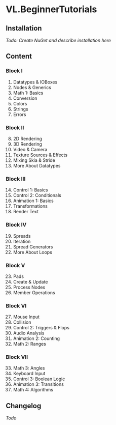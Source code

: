# VL.BeginnerTutorials

## Installation
*Todo: Create NuGet and describe installation here*

## Content

### Block I
1. Datatypes & IOBoxes
2. Nodes & Generics
3. Math 1: Basics
4. Conversion
5. Colors
6. Strings
7. Errors

### Block II
8. 2D Rendering
9. 3D Rendering
10. Video & Camera
11. Texture Sources & Effects
12. Mixing Skia & Stride
13. More About Datatypes

### Block III
14. Control 1: Basics
15. Control 2: Conditionals
16. Animation 1: Basics
17. Transformations
18. Render Text

### Block IV
19. Spreads
20. Iteration
21. Spread Generators
22. More About Loops

### Block V
23. Pads
24. Create & Update
25. Process Nodes
26. Member Operations

### Block VI
27. Mouse Input
28. Collision
29. Control 2: Triggers & Flops
30. Audio Analysis
31. Animation 2: Counting
32. Math 2: Ranges

### Block VII
33. Math 3: Angles
34. Keyboard Input
35. Control 3: Boolean Logic
36. Animation 3: Transitions
37. Math 4: Algorithms

## Changelog
*Todo*
